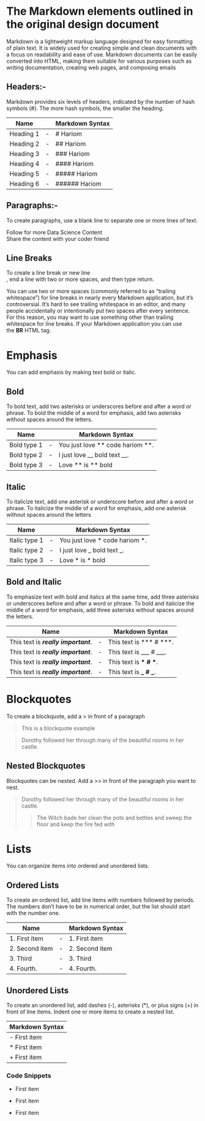# The Markdown elements outlined in the original design document

Markdown is a lightweight markup language designed for easy formatting of plain text. It is widely used for creating simple and clean documents with a focus on readability and ease of use. Markdown documents can be easily converted into HTML, making them suitable for various purposes such as writing documentation, creating web pages, and composing emails

## Headers:- 
Markdown provides six levels of headers, indicated by the number of hash symbols (#). The more hash symbols, the smaller the heading.


| Name       |   | Markdown Syntax |
|------------|---|-----------------|
| Heading  1 | - | # Hariom        |
| Heading  2 | - | ## Hariom       |
| Heading  3 | - | ### Hariom      |
| Heading  4 | - | #### Hariom     |
| Heading  5 | - | ##### Hariom    |
| Heading  6 | - | ###### Hariom   |

## Paragraphs:- 
To create paragraphs, use a blank line to separate one or more lines of text.

Follow for more Data Science Content <br> 
Share the content with your coder friend  

## Line Breaks 
To create a line break or new line <br>, end a line with two or more spaces, and then type return.

You can use two or more spaces (commonly referred to as “trailing whitespace”) for line breaks in nearly every Markdown application, but it’s controversial. It’s hard to see trailing whitespace in an editor, and many people accidentally or intentionally put two spaces after every sentence. For this reason, you may want to use something other than trailing whitespace for line breaks. If your Markdown application you can use the **BR** HTML tag.

# Emphasis
You can add emphasis by making text bold or italic.

## Bold

To bold text, add two asterisks or underscores before and after a word or phrase. To bold the middle of a word for emphasis, add two asterisks without spaces around the letters.

| Name         |   | Markdown Syntax                |
|--------------|---|--------------------------------|
| Bold type 1  | - | You just love ** code hariom **. |
| Bold type 2  | - | I just love __ bold text __.     |
| Bold type  3 | - | Love ** is ** bold               |

## Italic

To italicize text, add one asterisk or underscore before and after a word or phrase. To italicize the middle of a word for emphasis, add one asterisk without spaces around the letters

| Name         |   | Markdown Syntax                |
|--------------|---|--------------------------------|
| Italic type 1  | - | You just love * code hariom *. |
| Italic type 2  | - | I just love _ bold text _.     |
| Italic type  3 | - | Love * is * bold               |


## Bold and Italic

To emphasize text with bold and italics at the same time, add three asterisks or underscores before and after a word or phrase. To bold and italicize the middle of a word for emphasis, add three asterisks without spaces around the letters.

| Name                                 |   | Markdown Syntax           |
|--------------------------------------|---|---------------------------|
| This text is ***really important***. | - | This text is ***  #  ***. |
| This text is ___really important___. | - | This text is ___ #  ___.  |
| This text is __*really important*__. | - | This text is __* #  *__.  |
| This text is **_really important_**. | - | This text is **_ # _**.   |


# Blockquotes

To create a blockquote, add a > in front of a paragraph
>  This is a blockquote example

> Dorothy followed her through many of the beautiful rooms in her castle.

## Nested Blockquotes

Blockquotes can be nested. Add a >> in front of the paragraph you want to nest.

> Dorothy followed her through many of the beautiful rooms in her castle.
>
>>  The Witch bade her clean the pots and kettles and sweep the floor and keep the fire fed with 
> 

# Lists
You can organize items into ordered and unordered lists.

## Ordered Lists
To create an ordered list, add line items with numbers followed by periods. The numbers don’t have to be in numerical order, but the list should start with the number one.

| Name           |   | Markdown Syntax |
|----------------|---|-----------------|
| 1. First item  | - | 1. First item   |
| 2. Second item | - | 2. Second item  |
| 3. Third       | - | 3. Third        |
| 4. Fourth.     | - | 4. Fourth.      |

## Unordered Lists

To create an unordered list, add dashes (-), asterisks (*), or plus signs (+) in front of line items. Indent one or more items to create a nested list.


| Markdown Syntax |
|-----------------|
| -  First item   |
| * First item    |
| + First item    |

### Code Snippets

-  First item
* First item
+ First item